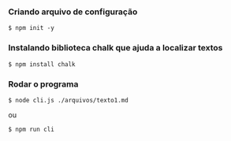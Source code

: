 ### Criando arquivo de configuração
```
$ npm init -y
```
### Instalando biblioteca chalk que ajuda a localizar textos
```
$ npm install chalk
```
### Rodar o programa
```
$ node cli.js ./arquivos/texto1.md
```
ou
```
$ npm run cli
```